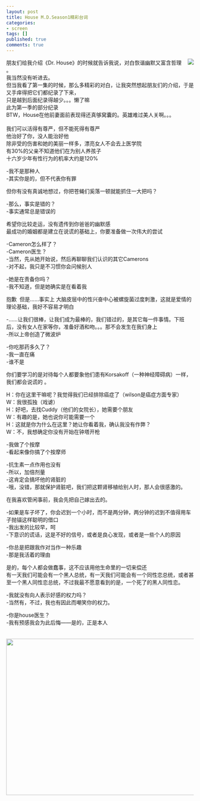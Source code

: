 ```yaml
---
layout: post
title: House M.D.Season1精彩台词
categories:
- screen
tags: []
published: true
comments: true
---
```

<p><p>朋友们给我介绍《Dr. House》的时候就告诉我说，对白恢谐幽默又富含哲理<img src="http://images.blogcn.com/2007/6/13/10/walkerwang,20070613222646288.jpg" align="right" border="0" />。 <br />我当然没有听进去。<br />但当我看了第一集的时候，那么多精彩的对白，让我突然想起朋友们的介绍，于是又手痒得把它们都纪录了下来，<br />只是越到后面纪录得越少。。。懒了嘛<br />此为第一季的部分纪录<br />BTW，House在他前妻面前表现得还真够窝囊的。英雄难过美人关啊。。。<br /><br />我们可以活得有尊严，但不能死得有尊严<br />他治好了你，没人能治好他<br />除非受的伤害和她的美丽一样多，漂亮女人不会去上医学院<br />有30%的父亲不知道他们在为别人养孩子<br />十六岁少年有性行为的机率大约是120%</p>
<p>-我不是那种人<br />-其实你是的，但不代表你有罪</p>
<p>但你有没有真诚地想过，你把苍蝇们奚落一顿就能抓住一大把吗？</p>
<p>-那么，事实是错的？<br />-事实通常总是错误的</p>
<p>希望你比较走运，没有遗传到你爸爸的幽默感<br />最成功的婚姻都是建立在说谎的基础上，你要准备做一次伟大的尝试</p>
<p>-Cameron怎么样了？<br />-Cameron医生？<br />-当然，先从她开始说，然后再聊聊我们认识的其它Camerons<br />-对不起，我只是不习惯你会问候别人</p>
<p>-她是在责备你吗？<br />-我不知道，但是她确实是在看着我</p>
<p>抱歉&nbsp; 但是……事实上 大脑皮层中的性兴奋中心被螺旋菌过度刺激，这就是爱情的理论基础，我好不容易才明白</p>
<p>-……让我们很棒，让我们成为最棒的，我们错过的，是其它每一件事情。下班后，没有女人在家等你，准备好酒和吻。。。那不会发生在我们身上<br />-所以上帝创造了微波炉</p>
<p>-你吃那药多久了？<br />-我一直在痛<br />-谁不是</p>
<p>你们要学习的是对待每个人都要象他们患有Korsakoff（一种神经障碍病）一样，我们都会说谎的 。</p>
<p>H：你在这里干嘛呢？我觉得我们已经排除癌症了（wilson是癌症方面专家） <br />W：我很孤独（戏谑）<br />H：好吧，去找Cuddy（他们的女院长），她需要个朋友<br />W：有趣的是，她也说你可能需要一个<br />H：这就是你为什么在这里？她让你看着我，确认我没有作弊？<br />W：不，我想确定你没有开始在钟塔开枪</p>
<p>-我做了个按摩<br />-看起来像你搞了个按摩师</p>
<p>-抗生素一点作用也没有<br />-所以，加倍剂量<br />-这肯定会搞坏他的肾脏的<br />-哦，没错，那就保护肾脏吧，我们把这颗肾移植给别人时，那人会很感激的。</p>
<p>在我喜欢管闲事前，我会先把自己嫁出去的。</p>
<p>-如果是车子坏了，你会迟到一个小时，而不是两分钟，两分钟的迟到不值得用车子抛锚这样聪明的借口<br />-我出发的比较早，呵<br />-下意识的谎话，这是不好的信号，或者是良心发现，或者是一些个人的原因</p>
<p>-你总是把跟我作对当作一种乐趣<br />-那是我活着的理由</p>
<p>是的，每个人都会做蠢事，这不应该用他生命里的一切来偿还<br />有一天我们可能会有一个黑人总统，有一天我们可能会有一个同性恋总统，或者甚至一个黑人同性恋总统，不过我最不愿意看到的是，一个死了的黑人同性恋。</p>
<p>-我就没有向人表示好感的权力吗？<br />-当然有，不过，我也有因此而嘲笑你的权力。</p>
<p>-你是house医生？<br />-我有预感我会为此后悔——是的，正是本人<br /><br />&nbsp;<img height="420" src="http://images.blogcn.com/2007/6/13/10/walkerwang,20070613222645074.jpg" width="560" border="0" /></p></p>
